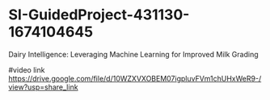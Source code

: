 # SI-GuidedProject-431130-1674104645
Dairy Intelligence: Leveraging Machine Learning for Improved Milk Grading

#video link https://drive.google.com/file/d/10WZXVXOBEM07igpluvFVm1chUHxWeR9-/view?usp=share_link
